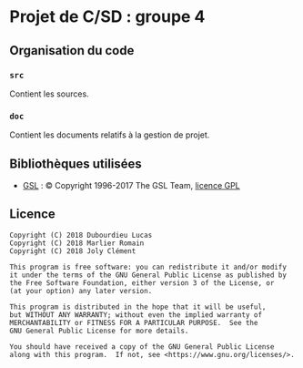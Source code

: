 # Projet de C/SD : groupe 4

## Organisation du code

### `src`

Contient les sources.

### `doc`

Contient les documents relatifs à la gestion de projet.

## Bibliothèques utilisées

 + [GSL](https://www.gnu.org/software/gsl/) : © Copyright 1996-2017 The GSL Team, [licence GPL](https://www.gnu.org/licenses/gpl.html)

## Licence

    Copyright (C) 2018 Dubourdieu Lucas
    Copyright (C) 2018 Marlier Romain
    Copyright (C) 2018 Joly Clément

    This program is free software: you can redistribute it and/or modify
    it under the terms of the GNU General Public License as published by
    the Free Software Foundation, either version 3 of the License, or
    (at your option) any later version.

    This program is distributed in the hope that it will be useful,
    but WITHOUT ANY WARRANTY; without even the implied warranty of
    MERCHANTABILITY or FITNESS FOR A PARTICULAR PURPOSE.  See the
    GNU General Public License for more details.

    You should have received a copy of the GNU General Public License
    along with this program.  If not, see <https://www.gnu.org/licenses/>.
